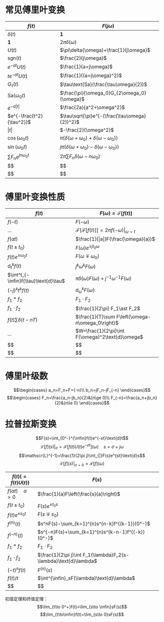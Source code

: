 # 常见傅里叶变换


|$f(t)$|$F(j\omega)$|
|-|-|
| $\delta(t)$ | $\mathbf{1}$ |
| $\mathbf{1}$ | $2\pi\delta(\omega)$ |
| $U(t)$ | $\pi\delta(\omega)+\frac{1}{j\omega}$ |
| $\text{sgn}(t)$ | $\frac{2}{j\omega}$ |
| $e^{-at}U(t)$ | $\frac{1}{a+j\omega}$ |
| $te^{-at}U(t)$ | $\frac{1}{(a+j\omega)^2}$ |
| $G_{\tau}(t)$ | $\tau\text{Sa}(\frac{\tau\omega}{2})$ |
| $\text{Sa}(\omega_0t)$ | $\frac{\pi}{\omega_0}G_{2\omega_0}(\omega)$ |
| $e^{-a\|t\|}$ | $\frac{2a}{a^2+\omega^2}$ |
| $e^{-\frac{t^2}{\tau^2}}$ | $\tau\sqrt{\pi}e^{-(\frac{\tau\omega}{2})^2}$ |
| $\|t\|$ | $-\frac{2}{\omega^2}$ |
| $\cos(\omega_0 t)$ | $\pi(\delta(\omega+\omega_0)+\delta(\omega-\omega_0))$ |
| $\sin(\omega_0 t)$ | $j\pi(\delta(\omega+\omega_0)-\delta(\omega-\omega_0))$ |
| $\sum F_n e^{jn\omega_0t}$ | $2\pi\sum F_n\delta(\omega-n\omega_0)$ |
| $$ | $$ |
| $$ | $$ |

# 傅里叶变换性质

|$f(t)$|$F(\omega)=\mathscr{F}[f(t)]$|
|-|-|
|$f(-t)$|$F(-\omega)$|
|$...$|$\mathscr{F}\left[\mathscr{F}[f(t)]\right]=2\pi f(-\omega)\|_{\omega=t}$|
|$f(at)$|$\frac{1}{\|a\|}F(\frac{\omega}{a})$|
|$f(t\pm t_0)$|$F(\omega)e^{\pm jt_0\omega }$|
|$f(t)e^{\pm\omega_0t}$|$F(\omega\mp\omega_0)$|
|$\text{d}_t^k f(t)$|$j^k\omega^kF(\omega)$|
|$\int^t_{-\infin}f(\tau)\text{d}\tau$|$\pi\delta(\omega)F(\omega)+j^{-1}\omega^{-1}F(\omega)$|
|$(-j)^kt^kf(t)$|$\text{d}_{\omega}^kF(\omega)$|
|$f_1\ast f_2$|$F_1\cdot F_2$|
|$f_1\cdot f_2$|$\frac{1}{2\pi} F_1\ast F_2$|
|$f(t)\sum \delta(t-nT)$|$\frac{1}{T}\sum F\left(\omega-n\omega_0\right)$|
|$...$|$W=\frac{1}{2\pi}\int F(\omega)^2\text{d}\omega$|
|$$|$$|
|$$|$$|


# 傅里叶级数
$$\begin{cases}
    a_n=F_n+F+{-n}\\
    b_n=jF_n-jF_{-n}
\end{cases}$$
$$\begin{cases}
    F_n=\frac{a_n-jb_n}{2}&(n\ge 0)\\
    F_{-n}=\frac{a_n+jb_n}{2}&(n\le 0)
\end{cases}$$

# 拉普拉斯变换
$$F(s)=\int_{0^-}^{\infin}f(t)e^{-st}\text{d}t$$
$$\mathscr{L}[f](s)|_{\sigma}=\mathscr{F}[f(t)U(t)e^{-\sigma t}](\omega)\quad s=\sigma+j\omega$$
$$\mathscr{L}^{-1}=\frac{1}{2\pi j}\int_{|}F(s)e^{st}\text{d}s$$
$$\mathscr{L}[f](s)|_{\sigma=0}=\mathscr{F}[f](\omega)$$


|$f(t)\left(=f(t)U(t)\right)$|$F(s)$|
|-|-|
|$f(at)\quad a>0$|$\frac{1}{a}F\left(\frac{s}{a}\right)$|
|$f(t\pm t_0)$|$F(s)e^{\pm t_0 s}$|
|$f(t)e^{\pm s_0 t}$|$F(s\mp s_0)$|
|$f^{(n)}(t)$|$s^nF(s)-\sum_{k=1}^{n}s^{n-k}f^{(k-1)}(0^-)$|
|$f^{(-n)}(t)$|$s^{-n}F(s)+\sum_{k=1}^{n}s^{k-n-1}f^{(-k)}(0^-)$|
|$f_1\ast f_2$|$F_1\cdot F_2$|
|$f_1\cdot f_2$|$\frac{1}{2\pi j}\int F_1(\lambda)F_2(s-\lambda)\text{d}\lambda$|
|$(-t)^nf(t)$|$F^{(n)}(s)$|
|$f(t)/t$|$\int^{\infin}_sF(\lambda)\text{d}\lambda$|
|$$|$$|

初值定理和终值定理：
$$\lim_{t\to 0^+}f(t)=\lim_{s\to \infin}sF(s)$$
$$\lim_{t\to\infin}f(t)=\lim_{s\to 0}sF(s)$$
